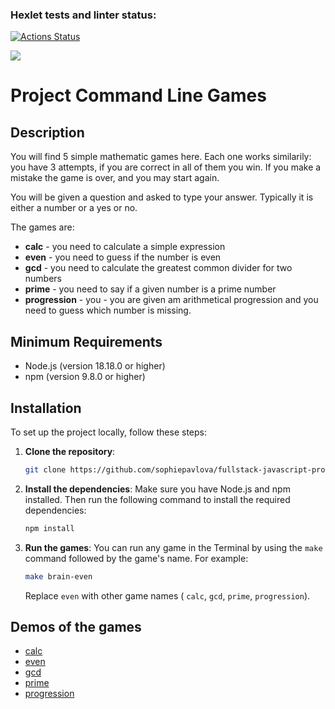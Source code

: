 ### Hexlet tests and linter status:

[![Actions Status](https://github.com/sophiepavlova/fullstack-javascript-project-44/actions/workflows/hexlet-check.yml/badge.svg)](https://github.com/sophiepavlova/fullstack-javascript-project-44/actions)

<a href="https://codeclimate.com/github/sophiepavlova/fullstack-javascript-project-44/maintainability"><img src="https://api.codeclimate.com/v1/badges/3487f7c3115c0849ea35/maintainability" /></a>

# Project Command Line Games

## Description

You will find 5 simple mathematic games here. Each one works similarily: you have 3 attempts, if you are correct in all of them you win. If you make a mistake the game is over, and you may start again.

You will be given a question and asked to type your answer. Typically it is either a number or a yes or no.

The games are:

- **calc** - you need to calculate a simple expression
- **even** - you need to guess if the number is even
- **gcd** - you need to calculate the greatest common divider for two numbers
- **prime** - you need to say if a given number is a prime number
- **progression** - you - you are given am arithmetical progression and you need to guess which number is missing.

## Minimum Requirements

- Node.js (version 18.18.0 or higher)
- npm (version 9.8.0 or higher)

## Installation

To set up the project locally, follow these steps:

1. **Clone the repository**:

   ```bash
   git clone https://github.com/sophiepavlova/fullstack-javascript-project-44.git
   ```

2. **Install the dependencies**:
   Make sure you have Node.js and npm installed. Then run the following command to install the required dependencies:

   ```bash
   npm install
   ```

3. **Run the games**:
   You can run any game in the Terminal by using the `make` command followed by the game's name. For example:
   ```bash
   make brain-even
   ```
   Replace `even` with other game names ( `calc`, `gcd`, `prime`, `progression`).

## Demos of the games

- [calc](https://asciinema.org/a/I8ELRbf0y7geBRDq0RWC8gVNJ)
- [even](https://asciinema.org/a/CQhEUOF1W4m6MPHks5ReYyMOS)
- [gcd](https://asciinema.org/a/as6IjxWD13BiJVWxvSZ1ioMfl)
- [prime](https://asciinema.org/a/Slm7wL0SPwneyXQj27A1GHNSx)
- [progression](https://asciinema.org/a/6wBFDp5BcLvOYr7r1qyKWbCCG)
